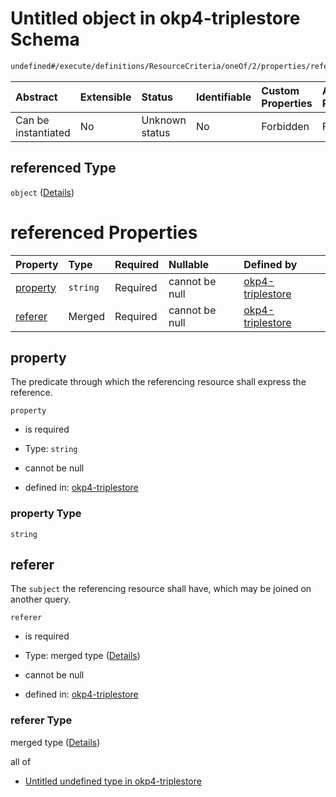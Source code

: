 # Untitled object in okp4-triplestore Schema

```txt
undefined#/execute/definitions/ResourceCriteria/oneOf/2/properties/referenced
```



| Abstract            | Extensible | Status         | Identifiable | Custom Properties | Additional Properties | Access Restrictions | Defined In                                                                     |
| :------------------ | :--------- | :------------- | :----------- | :---------------- | :-------------------- | :------------------ | :----------------------------------------------------------------------------- |
| Can be instantiated | No         | Unknown status | No           | Forbidden         | Forbidden             | none                | [okp4-triplestore.json\*](schema/okp4-triplestore.json "open original schema") |

## referenced Type

`object` ([Details](okp4-triplestore-executemsg-definitions-resourcecriteria-oneof-2-properties-referenced.md))

# referenced Properties

| Property              | Type     | Required | Nullable       | Defined by                                                                                                                                                                                                                            |
| :-------------------- | :------- | :------- | :------------- | :------------------------------------------------------------------------------------------------------------------------------------------------------------------------------------------------------------------------------------ |
| [property](#property) | `string` | Required | cannot be null | [okp4-triplestore](okp4-triplestore-executemsg-definitions-resourcecriteria-oneof-2-properties-referenced-properties-property.md "undefined#/execute/definitions/ResourceCriteria/oneOf/2/properties/referenced/properties/property") |
| [referer](#referer)   | Merged   | Required | cannot be null | [okp4-triplestore](okp4-triplestore-executemsg-definitions-resourcecriteria-oneof-2-properties-referenced-properties-referer.md "undefined#/execute/definitions/ResourceCriteria/oneOf/2/properties/referenced/properties/referer")   |

## property

The predicate through which the referencing resource shall express the reference.

`property`

*   is required

*   Type: `string`

*   cannot be null

*   defined in: [okp4-triplestore](okp4-triplestore-executemsg-definitions-resourcecriteria-oneof-2-properties-referenced-properties-property.md "undefined#/execute/definitions/ResourceCriteria/oneOf/2/properties/referenced/properties/property")

### property Type

`string`

## referer

The `subject` the referencing resource shall have, which may be joined on another query.

`referer`

*   is required

*   Type: merged type ([Details](okp4-triplestore-executemsg-definitions-resourcecriteria-oneof-2-properties-referenced-properties-referer.md))

*   cannot be null

*   defined in: [okp4-triplestore](okp4-triplestore-executemsg-definitions-resourcecriteria-oneof-2-properties-referenced-properties-referer.md "undefined#/execute/definitions/ResourceCriteria/oneOf/2/properties/referenced/properties/referer")

### referer Type

merged type ([Details](okp4-triplestore-executemsg-definitions-resourcecriteria-oneof-2-properties-referenced-properties-referer.md))

all of

*   [Untitled undefined type in okp4-triplestore](okp4-triplestore-executemsg-definitions-resourcecriteria-oneof-2-properties-referenced-properties-referer-allof-0.md "check type definition")
